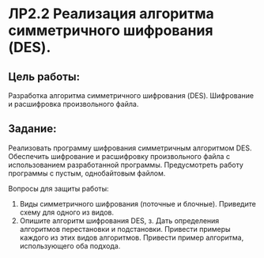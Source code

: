 # ЛР2.2 Реализация алгоритма симметричного шифрования (DES).

## Цель работы:
Разработка алгоритма симметричного шифрования (DES). Шифрование и расшифровка произвольного файла. 

## Задание:
Реализовать программу шифрования симметричным алгоритмом DЕS. Обеспечить шифрование и расшифровку произвольного файла с использованием разработанной программы. Предусмотреть работу программы с пустым, однобайтовым файлом.

Вопросы для защиты работы:
1. Виды симметричного шифрования (поточные и блочные). Приведите схему для одного из видов.
2. Опишите алгоритм шифрования DES,
з. Дать определения алгоритмов перестановки и подстановки. Привести примеры каждого из этих видов алгоритмов. Привести пример алгоритма, использующего оба подхода.
